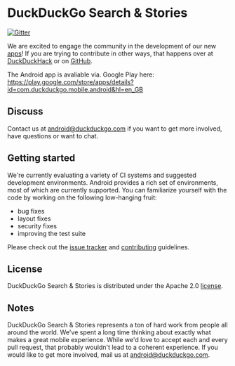 # DuckDuckGo Search & Stories

[![Gitter](https://badges.gitter.im/Join%20Chat.svg)](https://gitter.im/duckduckgo/android?utm_source=badge&utm_medium=badge&utm_campaign=pr-badge&utm_content=badge)

We are excited to engage the community in the development of our new [apps](https://duckduckgo.com/app)! If you are trying to contribute in other ways, that happens over at [DuckDuckHack](http://duckduckhack.com) or on [GitHub](http://github.com/duckduckgo).

The Android app is avaliable via. Google Play here: https://play.google.com/store/apps/details?id=com.duckduckgo.mobile.android&hl=en_GB

## Discuss

Contact us at android@duckduckgo.com if you want to get more involved, have questions or want to chat.

## Getting started

We're currently evaluating a variety of CI systems and suggested development environments. Android provides a rich set of environments, most of which are currently supported. You can familiarize yourself with the code by working on the following low-hanging fruit:
- bug fixes
- layout fixes
- security fixes
- improving the test suite

Please check out the [issue tracker](https://github.com/duckduckgo/android/issues) and [contributing](https://github.com/duckduckgo/android/blob/master/CONTRIBUTING.md) guidelines.

## License
DuckDuckGo Search & Stories is distributed under the Apache 2.0 [license](https://github.com/duckduckgo/android/blob/master/LICENSE).

## Notes
DuckDuckGo Search & Stories represents a ton of hard work from people all around the world. We've spent a long time thinking about exactly what makes a great mobile experience. While we'd love to accept each and every pull request, that probably wouldn't lead to a coherent experience. If you would like to get more involved, mail us at android@duckduckgo.com.

